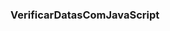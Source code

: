 ### VerificarDatasComJavaScript
<!--Como verificar se string é data em JavaScript? As melhores técnicas!-->


